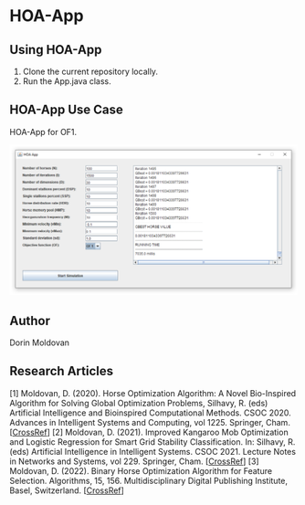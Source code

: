 # HOA-App

## Using HOA-App

1. Clone the current repository locally.
2. Run the App.java class.

## HOA-App Use Case

HOA-App for OF1.

![HOA-App Snapshot](hoa_app_snapshot.PNG?raw=true "Title")

## Author

Dorin Moldovan

## Research Articles

[1] Moldovan, D. (2020). Horse Optimization Algorithm: A Novel Bio-Inspired Algorithm for Solving Global Optimization Problems, Silhavy, R. (eds) Artificial Intelligence and Bioinspired Computational Methods. CSOC 2020. Advances in Intelligent Systems and Computing, vol 1225. Springer, Cham. [[CrossRef](https://link.springer.com/chapter/10.1007/978-3-030-51971-1_16)]
[2] Moldovan, D. (2021). Improved Kangaroo Mob Optimization and Logistic Regression for Smart Grid Stability Classification. In: Silhavy, R. (eds) Artificial Intelligence in Intelligent Systems. CSOC 2021. Lecture Notes in Networks and Systems, vol 229. Springer, Cham. [[CrossRef](https://link.springer.com/chapter/10.1007/978-3-030-77445-5_44)]
[3] Moldovan, D. (2022). Binary Horse Optimization Algorithm for Feature Selection. Algorithms, 15, 156. Multidisciplinary Digital Publishing Institute, Basel, Switzerland. [[CrossRef](https://www.mdpi.com/1999-4893/15/5/156)]